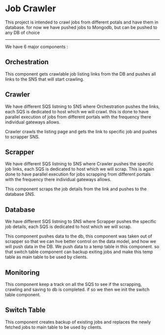 # Job Crawler

This project is intended to crawl jobs from different potals and have them in database.
for now we have pushed jobs to Mongodb, but can be pushed to any DB of choice

<hr>
We have 6 major components :

## Orchestration

This component gets crawlable job listing links from the DB and pushes all links to the SNS that will start crawling.

## Crawler

We have different SQS listning to SNS where Orchestration pushes the links, each SQS is dedicated to host which we will crawl.
this is done to have parallel execution of jobs from different portals with the frequency there individual gateways allows.

Crawler crawls the listing page and gets the link to specific job and pushes to scrapper SNS.

## Scrapper

We have different SQS listning to SNS where Crawler pushes the specific job links, each SQS is dedicated to host which we will scrap.
This is again done to have parallel execution for jobs scrapping from different portals with the frequency there individual gateways allows.

This component scraps the job details from the link and pushes to the database SNS.

## Database

We have different SQS listning to SNS where Scrapper pushes the specific job details, each SQS is dedicated to host which we will scrap.

This component pushes data to the db, this component was taken out of scrapper so that we can hve better control on the data model, and how we will push data in the DB.
We push data to a temp table in this component. so that switch table component can backup exiting jobs and make this temp table as main table to be used by clients.

## Monitoring

This component keep a track on all the SQS to see if the scrapping, crawling and saving to db is completed. if so we then we init the switch table component.

## Switch Table

This component creates backup of existing jobs and replaces the newly fetched jobs to main table to be used by clients.
